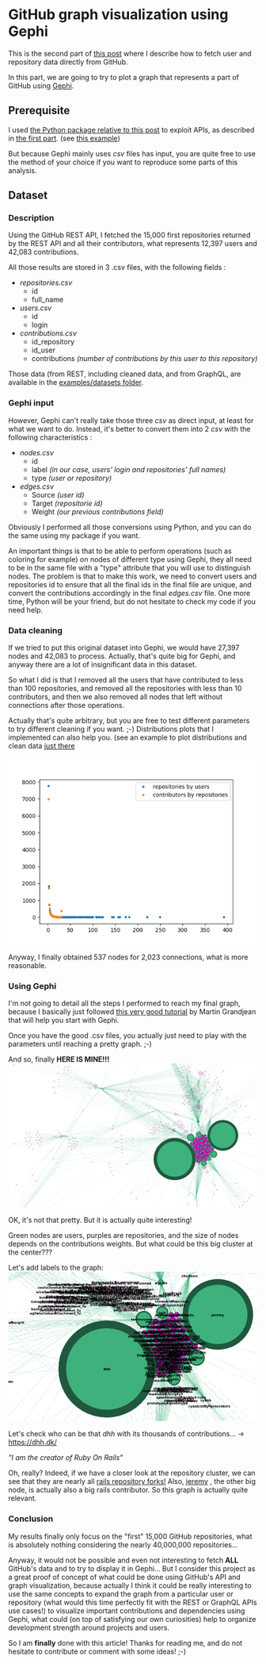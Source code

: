 # GitHub graph visualization using Gephi

This is the second part of <a href="part1.html">this post</a> where I
describe how to fetch user and repository data directly from GitHub.

In this part, we are going to try to plot a graph that represents a part
of GitHub using <a href="https://gephi.org/">Gephi</a>.

## Prerequisite

I used <a href="https://github.com/PaulBreugnot/GraphGitHub">the Python package relative to this post</a>
to exploit APIs, as described in <a href="https://paulbreugnot.github.io/GraphGitHub/">the first part</a>. (see [this example](https://github.com/PaulBreugnot/GraphGitHub/blob/master/examples/rest_api_example.py))

But because Gephi mainly uses <em>csv</em> files has input,
you are quite free to use the method of your choice if you want to
reproduce some parts of this analysis.

## Dataset
### Description

Using the GitHub REST API, I fetched the 15,000 first repositories returned
by the REST API and all their contributors, what represents 12,397 users and
42,083 contributions.

All those results are stored in 3 .csv files, with the following fields :

* <em>repositories.csv</em>
  * id
  * full_name
* <em>users.csv</em>
  * id
  * login
* <em>contributions.csv</em>
  * id_repository
  * id_user
  * contributions <em>(number of contributions by this user to this repository)</em>

Those data (from REST, including cleaned data, and from GraphQL, are available in the [examples/datasets folder](https://github.com/PaulBreugnot/GraphGitHub/tree/master/examples).

### Gephi input

However, Gephi can't really take those three <em>csv</em> as direct input,
at least for what we want to do. Instead, it's better to convert them into
2 <em>csv</em> with the following characteristics :

* <em>nodes.csv</em>
  * id
  * label <em>(in our case, users' login and repositories' full names)</em>
  * type <em>(<em>user</em> or <em>repository</em>)</em>
* <em>edges.csv</em>
  * Source <em>(user id)</em>
  * Target <em>(repositorie id)</em>
  * Weight <em>(our previous <em>contributions</em> field)</em>
  
Obviously I performed all those conversions using Python, and you can do
the same using my package if you want.

An important things is that to be able to perform operations (such as
coloring for example) on nodes of different type using Gephi, they all
need to be in the same file with a "type" attribute that you will use to
distinguish nodes. The problem is that to make this work, we need to
convert users and repositories id to ensure that all the final ids in the
final file are unique, and convert the contributions accordingly in the
final <em>edges.csv</em> file. One more time, Python will be your friend,
but do not hesitate to check my code if you need help.


### Data cleaning

If we tried to put this original dataset into Gephi, we would have 27,397
nodes and 42,083 to process. Actually, that's quite big for Gephi, and
anyway there are a lot of insignificant data in this dataset.

So what I did is that I removed all the users that have contributed to less
than 100 repositories, and removed all the repositories with less than 10
contributors, and then we also removed all nodes that left without
connections after those operations.

Actually that's quite arbitrary, but you are free to test different
parameters to try different cleaning if you want. ;-) Distributions plots
that I implemented can also help you. (see an example to plot distributions and clean data [just there](https://github.com/PaulBreugnot/GraphGitHub/blob/master/examples/data_cleaning_example.py)

![Distribution plot example](distributions_example.png)


Anyway, I finally obtained 537 nodes for 2,023 connections, what is more
reasonable.

### Using Gephi

I'm not going to detail all the steps I performed to reach my final graph,
because I basically just followed <a href="http://www.martingrandjean.ch/gephi-introduction/">this very good tutorial</a>
by Martin Grandjean that will help you start with Gephi.

Once you have the good .csv files, you actually just need to play with the
parameters until reaching a pretty graph. ;-)

And so, finally <strong>HERE IS MINE!!!</strong>
![Gephi Graph](gephi_without_labels.png)

OK, it's not that pretty. But it is actually quite interesting!

Green nodes are users, purples are repositories, and the size of nodes
depends on the contributions weights. But what could be this big cluster
at the center???

Let's add labels to the graph:
![Gephi Graph Cluster](gephi_graph_cluster.png)

Let's check who can be that <em>dhh</em> with its thousands
of contributions... -> <a href="https://dhh.dk/">https://dhh.dk/</a>

<em>"I am the creator of Ruby On Rails"</em>

Oh, really? Indeed, if we have a closer look at the repository cluster, we
can see that they are nearly all <a href="https://github.com/rails/rails">rails repository forks!</a>
Also, <a href="https://github.com/jeremy">jeremy</a>
, the other big node, is actually also a big rails contributor.
So this graph is actually quite relevant.

### Conclusion

My results finally only focus on the "first" 15,000 GitHub repositories,
what is absolutely nothing considering the nearly 40,000,000 repositories...

Anyway, it would not be possible and even not interesting to fetch
<strong>ALL</strong> GitHub's data and to try to display it in Gephi...
But I consider this project as a great proof of concept of what could be
done using GitHub's API and graph visualization, because actually I think
it could be really interesting to use the same concepts to expand the graph
from a particular user or repository (what would this time perfectly fit
with the REST or GraphQL APIs use cases!) to visualize important contributions
and dependencies using Gephi, what could (on top of satisfying our own
curiosities) help to organize development strength around projects and
users.

So I am <strong>finally</strong> done with this article! Thanks for
reading me, and do not hesitate to contribute or comment with some
ideas! ;-)
